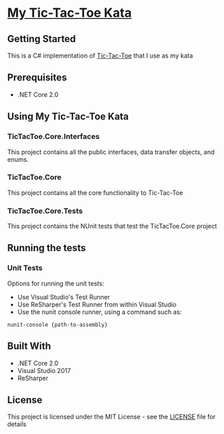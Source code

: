 # [My Tic-Tac-Toe Kata](TicTacToeKata.Requirements.md)

## Getting Started

This is a C# implementation of [Tic-Tac-Toe](https://en.wikipedia.org/wiki/Tic-tac-toe) that I use as my kata

## Prerequisites

* .NET Core 2.0

## Using My Tic-Tac-Toe Kata

### TicTacToe.Core.Interfaces

This project contains all the public interfaces, data transfer objects, and enums.

### TicTacToe.Core

This project contains all the core functionality to Tic-Tac-Toe

### TicTacToe.Core.Tests

This project contains the NUnit tests that test the TicTacToe.Core project

## Running the tests

### Unit Tests

Options for running the unit tests:
* Use Visual Studio's Test Runner
* Use ReSharper's Test Runner from within Visual Studio
* Use the nunit console runner, using a command such as:
```
nunit-console {path-to-assembly}
```

## Built With

* .NET Core 2.0
* Visual Studio 2017
* ReSharper

## License

This project is licensed under the MIT License - see the [LICENSE](../LICENSE) file for details
